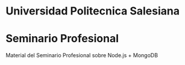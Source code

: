 # Universidad Politecnica Salesiana
# Seminario Profesional
Material del Seminario Profesional sobre Node.js + MongoDB
